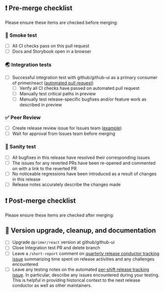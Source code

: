## ❗ Pre-merge checklist

Please ensure these items are checked before merging:

### 🔎 Smoke test

- [ ] All CI checks pass on this pull request
- [ ] Docs and Storybook open in a browser

### 🌏 Integration tests

- [ ] Successful integration test with github/github-ui as a primary consumer of primer/react ([automated pull request](https://github.com/github/github-ui/pulls?q=is%3Apr+is%3Aopen+author%3Aapp%2Ftest-primer-actions+Integration+tests+for+primer%2Freact+release+primer-react-hourly+github+action+))
  - [ ] Verify all CI checks have passed on automated pull request
  - [ ] Manually test critical paths in preview
  - [ ] Manually test release-specific bugfixes and/or feature work as described in preview

### ✅ Peer Review

- [ ] Create release review issue for Issues team ([example](https://github.com/github/issues/issues/17817))
- [ ] Wait for approval from Issues team before merging

### 🤔 Sanity test

- [ ] All bugfixes in this release have resolved their corresponding issues
- [ ] The issues for any reverted PRs have been re-opened and commented on with a link to the reverted PR
- [ ] No noticeable regressions have been introduced as a result of changes in this release
- [ ] Release notes accurately describe the changes made

## ❗ Post-merge checklist

Please ensure these items are checked after merging:

## 🚢 Version upgrade, cleanup, and documentation

- [ ] Upgrade `@primer/react` version at github/github-ui
- [ ] Close Integration test PR and delete branch
- [ ] Leave a `/short-report` comment on [quarterly release conductor tracking issue](https://github.com/github/primer/issues/5977) summarizing time spent on release activities and any challenges encountered
- [ ] Leave any testing notes on the automated [per-shift release tracking issue](https://github.com/primer/react/issues?q=is%3Aissue+is%3Aopen+%22Release+Tracking%22). In particular, describe any issues encountered during your testing. This is helpful in providing historical context to the next release conductor as well as other maintainers.
